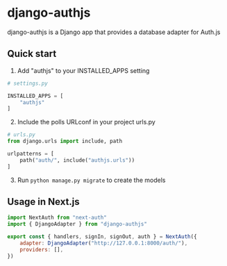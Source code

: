 # django-authjs

django-authjs is a Django app that provides a database adapter for Auth.js

## Quick start

1. Add "authjs" to your INSTALLED_APPS setting

```python
# settings.py

INSTALLED_APPS = [
    "authjs"
]
```

2. Include the polls URLconf in your project urls.py

```python
# urls.py
from django.urls import include, path

urlpatterns = [
    path("auth/", include("authjs.urls"))
]
```

3. Run `python manage.py migrate` to create the models

## Usage in Next.js

```javascript
import NextAuth from "next-auth"
import { DjangoAdapter } from "django-authjs"

export const { handlers, signIn, signOut, auth } = NextAuth({
    adapter: DjangoAdapter("http://127.0.0.1:8000/auth/"),
    providers: [],
})
```
